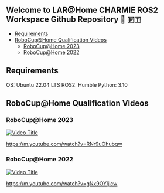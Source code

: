 ## Welcome to LAR@Home CHARMIE ROS2 Workspace Github Repository  :mechanical_arm: :portugal:

* [Requirements](#requirements)
* [RoboCup@Home Qualification Videos](#robocuphome-qualification-videos)
  * [RoboCup@Home 2023](#robocuphome-2023)
  * [RoboCup@Home 2022](#robocuphome-2022)

## Requirements

OS: Ubuntu 22.04 LTS
ROS2: Humble
Python: 3.10

## RoboCup@Home Qualification Videos

### RoboCup@Home 2023

[![Video Title](https://img.youtube.com/vi/RNr9uOhubqw/0.jpg)](https://www.youtube.com/watch?v=RNr9uOhubqw)

https://m.youtube.com/watch?v=RNr9uOhubqw

### RoboCup@Home 2022

[![Video Title](https://img.youtube.com/vi/gNx9OYljlcw/0.jpg)](https://www.youtube.com/watch?v=gNx9OYljlcw)

https://m.youtube.com/watch?v=gNx9OYljlcw

